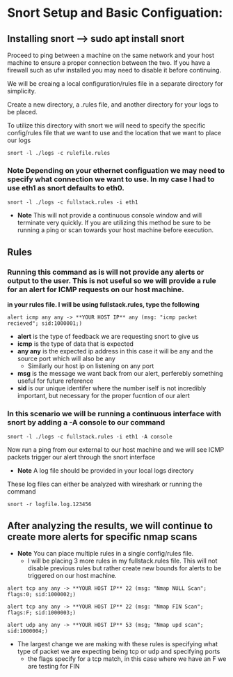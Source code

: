 # Snort Setup and Basic Configuation:

## Installing snort --> sudo apt install snort

Proceed to ping between a machine on the same network and your host machine to ensure a proper connection between the two. If you have a firewall such as ufw installed you may need to disable it before continuing.

We will be creaing a local configuration/rules file in a separate directory for simplicity.

Create a new directory, a .rules file, and another directory for your logs to be placed.

To utilize this directory with snort we will need to specify the specific config/rules file that we want to use and the location that we want to place our logs

```
snort -l ./logs -c rulefile.rules
```

### **Note** Depending on your ethernet configuation we may need to specify what connection we want to use. In my case I had to use eth1 as snort defaults to eth0.
```
snort -l ./logs -c fullstack.rules -i eth1
```
- **Note** This will not provide a continuous console window and will terminate very quickly. If you are utilizing this method be sure to be running a ping or scan towards your host machine before execution.

## Rules
### Running this command as is will not provide any alerts or output to the user. This is not useful so we will provide a rule for an alert for ICMP requests on our host machine.

**in your rules file. I will be using fullstack.rules, type the following**
```
alert icmp any any -> **YOUR HOST IP** any (msg: "icmp packet recieved"; sid:1000001;)
```
- **alert** is the type of feedback we are requesting snort to give us
- **icmp** is the type of data that is expected
- **any any** is the expected ip address in this case it will be any and the source port which will also be any
	- Similarly our host ip on listening on any port
- **msg** is the message we want back from our alert, perferebly something useful for future reference
- **sid** is our unique identifer where the number iself is not incredibly important, but necessary for the proper fucntion of our alert

### In this scenario we will be running a continuous interface with snort by adding a -A console to our command
```
snort -l ./logs -c fullstack.rules -i eth1 -A console
```
Now run a ping from our external to our host machine and we will see ICMP packets trigger our alert through the snort interface

- **Note** A log file should be provided in your local logs directory

These log files can either be analyzed with wireshark or running the command
```
snort -r logfile.log.123456
```

## After analyzing the results, we will continue to create more alerts for specific nmap scans
- **Note** You can place multiple rules in a single config/rules file. 
	- I will be placing 3 more rules in my fullstack.rules file. This will not disable previous rules but rather create new bounds for alerts to be triggered on our host machine.
```
alert tcp any any -> **YOUR HOST IP** 22 (msg: "Nmap NULL Scan"; flags:0; sid:1000002;)

alert tcp any any -> **YOUR HOST IP** 22 (msg: "Nmap FIN Scan"; flags:F; sid:1000003;)

alert udp any any -> **YOUR HOST IP** 53 (msg; "Nmap upd scan"; sid:1000004;)
```

- The largest change we are making with these rules is specifying what type of packet we are expecting being tcp or udp and specifying ports 
	- the flags specify for a tcp match, in this case where we have an F we are testing for FIN


